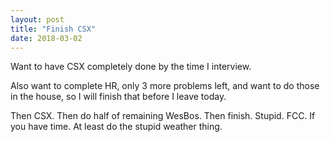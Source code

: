 ```yaml
---
layout: post
title: "Finish CSX"
date: 2018-03-02
---
```


Want to have CSX completely done by the time I interview.

Also want to complete HR, only 3 more problems left, and want to do those in the house, so I will finish that before I leave today.

Then CSX.
Then do half of remaining WesBos.
Then finish. Stupid. FCC. If you have time. At least do the stupid weather thing.
